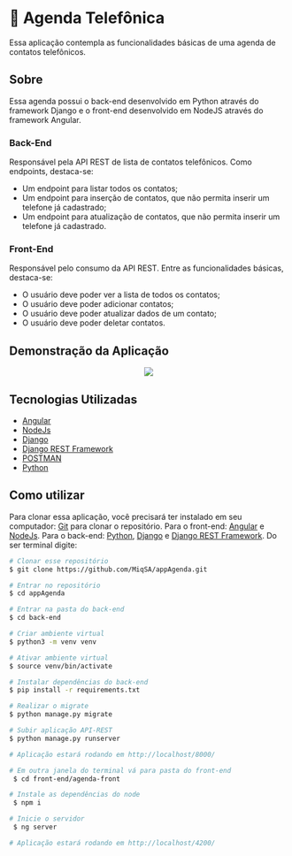 # 📲 Agenda Telefônica

Essa aplicação contempla as funcionalidades básicas de uma agenda de contatos telefônicos.

## Sobre
Essa agenda possui o back-end desenvolvido em Python através do framework Django e o front-end desenvolvido em NodeJS através do framework Angular.

### Back-End

Responsável pela API REST de lista de contatos telefônicos. Como endpoints, destaca-se:
- Um endpoint para listar todos os contatos;
- Um endpoint para inserção de contatos, que não permita inserir um telefone já cadastrado;
- Um endpoint para atualização de contatos, que não permita inserir um telefone já cadastrado.

### Front-End
Responsável pelo consumo da API REST. Entre as funcionalidades básicas, destaca-se:

- O usuário deve poder ver a lista de todos os contatos;
- O usuário deve poder adicionar contatos;
- O usuário deve poder atualizar dados de um contato;
- O usuário deve poder deletar contatos.

## Demonstração da Aplicação

<p align="center">
<img src="frontend/to_readme/app_working.gif">
</p>


## Tecnologias Utilizadas

- [Angular](https://angular.io/)
- [NodeJs](https://nodejs.org/en/)
- [Django](https://www.djangoproject.com/)
- [Django REST Framework](https://www.django-rest-framework.org/)
- [POSTMAN](https://www.postman.com/)
- [Python](https://www.python.org/)

## Como utilizar

Para clonar essa aplicação, você precisará ter instalado em seu computador: [Git](https://git-scm.com) para clonar o repositório. Para o front-end: [Angular](https://angular.io/) e [NodeJs](https://nodejs.org/en/). Para o back-end: [Python](https://www.python.org/),  [Django](https://www.djangoproject.com/) e [Django REST Framework](https://www.django-rest-framework.org/). Do ser terminal digite:

```bash
# Clonar esse repositório
$ git clone https://github.com/MiqSA/appAgenda.git

# Entrar no repositório
$ cd appAgenda

# Entrar na pasta do back-end
$ cd back-end

# Criar ambiente virtual
$ python3 -m venv venv

# Ativar ambiente virtual
$ source venv/bin/activate

# Instalar dependências do back-end
$ pip install -r requirements.txt 

# Realizar o migrate
$ python manage.py migrate

# Subir aplicação API-REST
$ python manage.py runserver

# Aplicação estará rodando em http://localhost/8000/

# Em outra janela do terminal vá para pasta do front-end
 $ cd front-end/agenda-front

# Instale as dependências do node
 $ npm i

# Inicie o servidor
 $ ng server

# Aplicação estará rodando em http://localhost/4200/
